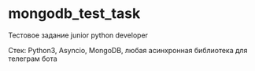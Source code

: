 # mongodb_test_task

Тестовое задание junior python developer

Стек: Python3, Asyncio, MongoDB, любая асинхронная библиотека для телеграм бота

